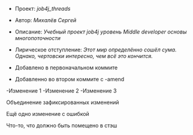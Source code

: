 - Проект: *job4j_threads*
- Автор: *Михалёв Сергей*
- Описание: *Учебный проект job4j уровень Middle developer основы многопоточности*
- Лирическое отступление: *Этот мир определённо сошёл сума. Однако, чертовски интересно, чем всё это кончится.*

- Добавлено в первоначальном коммите
- Добавленно во втором коммите с -amend

-Изменение 1
-Изменение 2
-Изменение 3

Объединение зафиксированных изменений

Ещё одно изменение с ошибкой

Что-то, что должно быть помещено в стэш